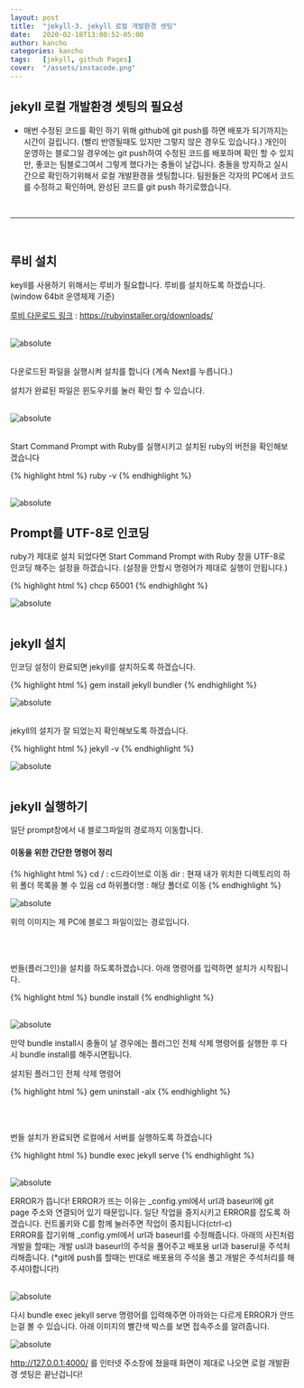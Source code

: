 ```yaml
---
layout: post
title:  "jekyll-3. jekyll 로컬 개발환경 셋팅"
date:   2020-02-18T13:00:52-05:00
author: kancho
categories: kancho
tags:	[jekyll, github Pages]
cover:  "/assets/instacode.png"
---
```


## jekyll 로컬 개발환경 셋팅의 필요성
* 매번 수정된 코드를 확인 하기 위해 github에 git push를 하면 배포가 되기까지는 시간이 걸립니다. (빨리 반영될때도 있지만 그렇지 않은 경우도 있습니다.)
   개인이 운영하는 블로그일 경우에는 git push하여 수정된 코드를 배포하며 확인 할 수 있지만, 좋코는 팀블로그여서 그렇게 했다가는 충돌이 날겁니다.
   충돌을 방지하고 실시간으로 확인하기위해서 로컬 개발환경을 셋팅합니다. 팀원들은 각자의 PC에서 코드를 수정하고 확인하며, 완성된 코드를 git push 하기로했습니다.

<br/>

- - -

<br/>

## 루비 설치
  
keyll를 사용하기 위해서는 루비가 필요합니다.
루비를 설치하도록 하겠습니다. (window 64bit 운영체제 기준)

[루비 다운로드 링크][ruby-download] : https://rubyinstaller.org/downloads/


<br/>

<img data-action="zoom" src='{{ "/assets/kanchoImg/jekyll/2-1.PNG" | relative_url }}' alt='absolute'>

<br/>

<br/>

 
다운로드된 파일을 실행시켜 설치를 합니다 (계속 Next를 누릅니다.)

설치가 완료된 파일은 윈도우키를 눌러 확인 할 수 있습니다. 

<br/>

<img data-action="zoom" src='{{ "/assets/kanchoImg/jekyll/2-1-2.png" | relative_url }}' alt='absolute'>
 
<br/>

<br/>


Start Command Prompt with Ruby를 실행시키고 설치된 ruby의 버전을 확인해보겠습니다

{% highlight html %}
ruby -v
{% endhighlight %}

<br/>

<img data-action="zoom" src='{{ "/assets/kanchoImg/jekyll/2-2.PNG" | relative_url }}' alt='absolute'>


## Prompt를 UTF-8로 인코딩 

ruby가 제대로 설치 되었다면 Start Command Prompt with Ruby 창을 UTF-8로 인코딩 해주는 설정을 하겠습니다.
(설정을 안할시 명령어가 제대로 실행이 안됩니다.)

{% highlight html %}
chcp 65001
{% endhighlight %}

<img data-action="zoom" src='{{ "/assets/kanchoImg/jekyll/2-5.PNG" | relative_url }}' alt='absolute'>

<br/>

<br/>


## jekyll 설치

인코딩 설정이 완료되면 jekyll를 설치하도록 하겠습니다.
<br/>

{% highlight html %}
gem install jekyll bundler
{% endhighlight %}

<img data-action="zoom" src='{{ "/assets/kanchoImg/jekyll/2-3.PNG" | relative_url }}' alt='absolute'> 

<br/>

<br/>



jekyll의 설치가 잘 되었는지 확인해보도록 하겠습니다.
<br/>

{% highlight html %}
jekyll -v
{% endhighlight %}

<img data-action="zoom" src='{{ "/assets/kanchoImg/jekyll/2-4.PNG" | relative_url }}' alt='absolute'> 

<br/>

<br/>

## jekyll 실행하기


일단 prompt창에서 내 블로그파일의 경로까지 이동합니다.
<br/>

#### 이동을 위한 간단한 명령어 정리
{% highlight html %}
cd / 			    : c드라이브로 이동
dir 			    : 현재 내가 위치한 디렉토리의 하위 폴더 목록을 볼 수 있음
cd 하위폴더명      	 : 해당 폴더로 이동
{% endhighlight %}

<img data-action="zoom" src='{{ "/assets/kanchoImg/jekyll/2-4-1.PNG" | relative_url }}' alt='absolute'>

위의 이미지는 제 PC에 블로그 파일이있는 경로입니다.


<br/>

<br/>
  

번들(플러그인)을 설치를 하도록하겠습니다.
아래 명령어를 입력하면 설치가 시작됩니다. 

{% highlight html %}
bundle install
{% endhighlight %}

<br/>

<img data-action="zoom" src='{{ "/assets/kanchoImg/jekyll/2-10.PNG" | relative_url }}' alt='absolute'>


만약 bundle install시 충돌이 날 경우에는 플러그인 전체 삭제 명령어를 실행한 후 다시 bundle install를 해주시면됩니다.

설치된 플러그인 전체 삭제 명령어

{% highlight html %}
gem uninstall -alx
{% endhighlight %}

<br/>

<br/>

번들 설치가 완료되면 로컬에서 서버를 실행하도록 하겠습니다

{% highlight html %}
 bundle exec jekyll serve
{% endhighlight %}

<br/>

<img data-action="zoom" src='{{ "/assets/kanchoImg/jekyll/2-13.PNG" | relative_url }}' alt='absolute'> 

<br/>

ERROR가 뜹니다! ERROR가 뜨는 이유는 _config.yml에서 url과 baseurl에 git page 주소와 연결되어 있기 때문입니다.
일단 작업을 중지시키고 ERROR를 잡도록 하겠습니다. 컨트롤키와 C를 함께 눌러주면 작업이 중지됩니다(ctrl-c)
<br/>
ERROR를 잡기위해 _config.yml에서 url과 baseurl를 수정해줍니다.
아래의 사진처럼 개발을 할때는 개발 usl과 baseurl의 주석을 풀어주고 배포용 url과 baserul을 주석처리해줍니다.
(*git에 push를 할때는 반대로 배포용의 주석을 풀고 개발은 주석처리를 해주셔야합니다!)

<br/>

<img data-action="zoom" src='{{ "/assets/kanchoImg/jekyll/2-14.PNG" | relative_url }}' alt='absolute'> 

<br/>

다시 bundle exec jekyll serve 명령어를 입력해주면 아까와는 다르게 ERROR가 안뜨는걸 볼 수 있습니다.
아래 이미지의 빨간색 박스를 보면 접속주소를 알려줍니다.
<br/>

<img data-action="zoom" src='{{ "/assets/kanchoImg/jekyll/2-15.PNG" | relative_url }}' alt='absolute'> 

<br/>

http://127.0.0.1:4000/ 를 인터넷 주소창에 쳤을때 화면이 제대로 나오면 로컬 개발환경 셋팅은 끝난겁니다!

<br/>

<br/>

<br/>





[ruby-download]:    https://rubyinstaller.org/downloads/